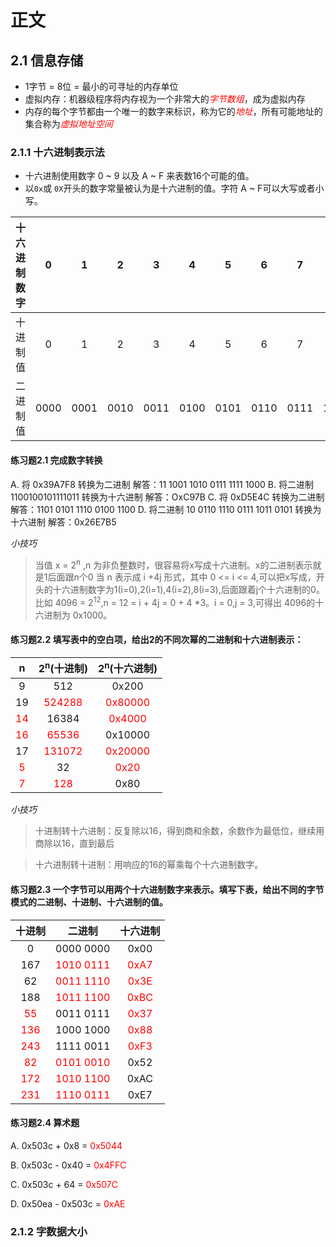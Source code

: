 # 正文

## 2.1 信息存储
- 1字节 = 8位 = 最小的可寻址的内存单位
- 虚拟内存：机器级程序将内存视为一个非常大的<font color="red">*字节数组*</font>，成为虚拟内存
- 内存的每个字节都由一个唯一的数字来标识，称为它的<font color="red">*地址*</font>，所有可能地址的集合称为<font color="red">*虚拟地址空间*</font>

### 2.1.1 十六进制表示法
- 十六进制使用数字 0 ~ 9 以及 A ~ F 来表数16个可能的值。
- 以`0x`或 `0X`开头的数字常量被认为是十六进制的值。字符 A ~ F可以大写或者小写。

| 十六进制数字 | 0 | 1 | 2 | 3 | 4 | 5 | 6 | 7 | 8 | 9 | A | B | C | D | E | F |
| :---: | :---: | :---: | :---: | :---: | :---: | :---: | :---: | :---: | :---: | :---: | :---: | :---: | :---: | :---: | :---: | :---: |
| 十进制值 | 0 | 1 | 2 | 3 | 4 | 5 | 6 | 7 | 8 | 9 | 10 | 11 | 12 | 13 | 14 | 15 |
| 二进制值 | 0000 | 0001 | 0010 | 0011 | 0100 | 0101 | 0110 | 0111 | 1000 | 1001 | 1010 | 1011 | 1100 | 1101 | 1110 | 1111 |

#### 练习题2.1 完成数字转换
A. 将 0x39A7F8 转换为二进制
解答：11 1001 1010 0111 1111 1000
B. 将二进制 1100100101111011 转换为十六进制
解答：OxC97B
C. 将 0xD5E4C 转换为二进制
解答：1101 0101 1110 0100 1100
D. 将二进制 10 0110 1110 0111 1011 0101 转换为十六进制
解答：0x26E7B5

*小技巧*
> 当值 x = 2<sup>n</sup> ,n 为非负整数时，很容易将x写成十六进制。x的二进制表示就是1后面跟n个0
> 当 n 表示成 i +4j 形式，其中 0 <= i <= 4,可以把x写成，开头的十六进制数字为1(i=0),2(i=1),4(i=2),8(i=3),后面跟着j个十六进制的0。
> 比如  4096 = 2<sup>12</sup>,n = 12 = i + 4j = 0 + 4 *3。i = 0,j = 3,可得出 4096的十六进制为 0x1000。

#### 练习题2.2 填写表中的空白项，给出2的不同次幂的二进制和十六进制表示：
| n | 2<sup>n</sup>(十进制) | 2<sup>n</sup>(十六进制) |
| :---: | :---: | :---: |
| 9 | 512 | 0x200 |
| 19 | <font color="red">524288</font> | <font color="red">0x80000</font> | 
| <font color="red">14</font> |16384| <font color="red">0x4000</font> |
| <font color="red">16</font> | <font color="red">65536</font> |0x10000|
|17| <font color="red">131072</font> | <font color="red">0x20000</font> |
| <font color="red">5</font> |32| <font color="red">0x20</font> |
| <font color="red">7</font> | <font color="red">128</font> |0x80|

*小技巧*
>  十进制转十六进制：反复除以16，得到商和余数，余数作为最低位，继续用商除以16，直到最后

> 十六进制转十进制：用响应的16的幂乘每个十六进制数字。

#### 练习题2.3 一个字节可以用两个十六进制数字来表示。填写下表，给出不同的字节模式的二进制、十进制、十六进制的值。

| 十进制 | 二进制 | 十六进制 |
| :---: | :---: | :---: |
| 0 | 0000 0000 | 0x00 |
| 167 | <font color="red">1010 0111</font> | <font color="red">0xA7</font> | 
| 62 | <font color="red">0011 1110</font> | <font color="red">0x3E</font> |
| 188 | <font color="red">1011 1100</font> |<font color="red">0xBC</font> |
| <font color="red">55</font>| 0011 0111 | <font color="red">0x37</font> |
| <font color="red">136</font> |1000 1000 | <font color="red">0x88</font> |
| <font color="red">243</font> | 1111 0011 |<font color="red">0xF3</font> |
| <font color="red">82</font> | <font color="red">0101 0010</font> |0x52|
| <font color="red">172</font> | <font color="red">1010 1100</font> |0xAC|
| <font color="red">231</font> | <font color="red">1110 0111</font> |0xE7|

#### 练习题2.4 算术题
A. 0x503c + 0x8 = <font color="red">0x5044</font>

B. 0x503c - 0x40 = <font color="red">0x4FFC</font>

C. 0x503c + 64 = <font color="red">0x507C</font>

D. 0x50ea - 0x503c = <font color="red">0xAE</font>

### 2.1.2 字数据大小
